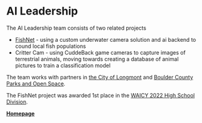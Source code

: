 # AI Leadership
The AI Leadership team consists of two related projects

  * [FishNet](https://github.com/SVVSDICAI/fishNET-documentation) - using a custom underwater camera solution and ai backend to cound local fish populations
  * Critter Cam - using CuddeBack game cameras to capture images of terrestrial animals, moving towards creating a database of animal pictures to train a classification model

The team works with partners in [the City of Longmont](https://www.longmontcolorado.gov/departments/departments-n-z/parks-open-space-trails) and [Boulder County Parks and Open Space](https://bouldercounty.gov/departments/parks-and-open-space/).

The FishNet project was awarded 1st place in the [WAICY 2022 High School Division](https://www.waicy.org/waicy-2022-welcome/).

**[Homepage](https://innovation.svvsd.org/programs/competitive-project-student-teams/ai-leadership-team/)**
